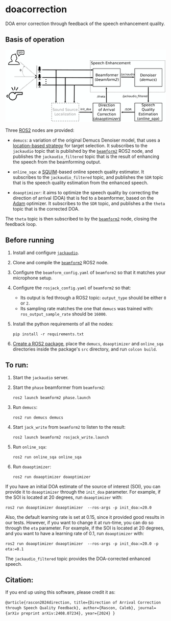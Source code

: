 # doacorrection
DOA error correction through feedback of the speech enhancement quality.

## Basis of operation

![Diagram of the whole system](/images/proposedsystem.png?raw=true)

Three [ROS2](https://docs.ros.org/) nodes are provided:

- `demucs`: a variation of the original Demucs Denoiser model, that uses a [location-based strategy](https://github.com/balkce/demucstargetsel) for target selection. It subscribes to the `jackaudio` topic that is published by the [`beamform2`](https://github.com/balkce/beamform2) ROS2 node, and publishes the `jackaudio_filtered` topic that is the result of enhancing the speech from the beamforming output.

- `online_sqa`: a [SQUIM](https://pytorch.org/audio/main/tutorials/squim_tutorial.html)-based online speech quality estimator. It subscribes to the `jackaudio_filtered` topic, and publishes the `SDR` topic that is the speech quality estimation from the enhanced speech.

- `doaoptimizer`: it aims to optimize the speech quality by correcting the direction of arrival (DOA) that is fed to a beamformer, based on the [Adam](https://pytorch.org/docs/stable/generated/torch.optim.Adam.html) optimizer. It subscribes to the `SDR` topic, and publishes a the `theta` topic that is the corrected DOA.

The `theta` topic is then subscribed to by the [`beamform2`](https://github.com/balkce/beamform2) node, closing the feedback loop.

## Before running

1. Install and configure [`jackaudio`](https://jackaudio.org/).

2. Clone and compile the [`beamform2`](https://github.com/balkce/beamform2) ROS2 node.

3. Configure the `beamform_config.yaml` of `beamform2` so that it matches your microphone setup.

4. Configure the `rosjack_config.yaml` of `beamform2` so that:

   - Its output is fed through a ROS2 topic: `output_type` should be either `0` or `2`.
   - Its sampling rate matches the one that `demucs` was trained with: `ros_output_sample_rate` should be `16000`.

5. Install the python requirements of all the nodes:

   `pip install -r requirements.txt`

6. [Create a ROS2 package](https://docs.ros.org/en/humble/Tutorials/Beginner-Client-Libraries/Creating-Your-First-ROS2-Package.html), place the `demucs`, `doaoptimizer` and `online_sqa` directories inside the package's `src` directory, and run `colcon build`.

## To run:

1. Start the `jackaudio` server.

2. Start the `phase` beamformer from `beamform2`:

   `ros2 launch beamform2 phase.launch`

3. Run `demucs`:

   `ros2 run demucs demucs`

4. Start `jack_write` from `beamform2` to listen to the result:

   `ros2 launch beamform2 rosjack_write.launch`

5. Run `online_sqa`:

   `ros2 run online_sqa online_sqa`

6. Run `doaoptimizer`:

   `ros2 run doaoptimizer doaoptimizer`

If you have an initial DOA estimate of the source of interest (SOI), you can provide it to `doaoptimizer` through the `init_doa` parameter. For example, if the SOI is located at 20 degrees, run `doaoptimizer` with:

`ros2 run doaoptimizer doaoptimizer  --ros-args -p init_doa:=20.0`

Also, the default learning rate is set at 0.15, since it provided good results in our tests. However, if you want to change it at run-time, you can do so through the `eta` parameter. For example, if the SOI is located at 20 degrees, and you want to have a learning rate of 0.1, run `doaoptimizer` with:

`ros2 run doaoptimizer doaoptimizer  --ros-args -p init_doa:=20.0 -p eta:=0.1`

The `jackaudio_filtered` topic provides the DOA-corrected enhanced speech.

## Citation:

If you end up using this software, please credit it as:

`
@article{rascon2024direction,
  title={Direction of Arrival Correction through Speech Quality Feedback},
  author={Rascon, Caleb},
  journal={arXiv preprint arXiv:2408.07234},
  year={2024}
}
`

